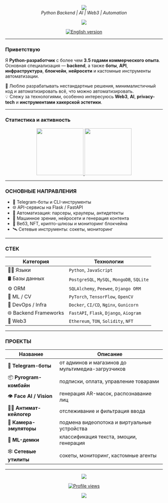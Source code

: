 <p align="center">   
  <img src="https://capsule-render.vercel.app/api?type=waving&color=gradient&height=160&section=header&text=AlgorithmAlchemy&fontAlign=center&fontSize=40&animation=fadeIn" />
  <br>
  <em>Python Backend | AI | Web3 | Automation</em>
</p>


<p align="center">   
  <img src="https://capsule-render.vercel.app/api?type=waving&color=gradient&height=160&section=header&text=AlgorithmAlchemy&fontAlign=center&fontSize=40&animation=fadeIn" />
</p>

<p align="center">
  <a href="https://github.com/AlgorithmAlchemy/AlgorithmAlchemy/blob/main/ENG_READMY.md" target="_blank">
    <img src="https://img.shields.io/badge/English%20version-ENG_READMY.md-0d1117?style=for-the-badge&logo=github&logoColor=white&labelColor=24292e" alt="English version">
  </a>
</p>

--- 

### Приветствую 

Я **Python-разработчик** с более чем **3.5 годами коммерческого опыта**. Основная специализация — **backend**, а также **боты**, **API**, **инфраструктура**, **блокчейн**, **нейросети** и кастомные инструменты автоматизации.

🧠 Люблю разрабатывать нестандартные решения, минималистичный код и автоматизировать всё, что можно автоматизировать.   
💡 Слежу за технологиями, особенно интересуюсь **Web3**, **AI**, **privacy-tech** и **инструментами хакерской эстетики**.

---

### Статистика и активность  

<p align='center'>
  <a href="https://github-readme-stats.vercel.app/api?username=algorithmalchemy">
    <img height=150 src="https://github-readme-stats.vercel.app/api?username=algorithmalchemy&theme=radical&show_icons=true&count_private=true&hide=issues"/>
  </a>
  <a href="https://github.com/anuraghazra/github-readme-stats">
    <img height=150 src="https://github-readme-stats.vercel.app/api/top-langs/?username=algorithmalchemy&theme=radical&layout=compact"/>
  </a>
</p>

---

### ОСНОВНЫЕ НАПРАВЛЕНИЯ

- 🤖 Telegram-боты и CLI-инструменты
- 🌐 API-сервисы на Flask / FastAPI
- 🧩 Автоматизация: парсеры, краулеры, антидетекты
- 🧬 Машинное зрение, нейросети и генерация контента
- 🔗 Веб3, NFT, крипто-шлюзы и мониторинг блокчейна
- 🛰 Сетевые инструменты: сокеты, мониторинг

---

### СТЕК

| Категория              | Технологии |
|------------------------|------------|
| 👨‍💻 Языки             | `Python`, `JavaScript` |
| 🛢️ Базы данных        | `PostgreSQL`, `MySQL`, `MongoDB`, `SQLite` |
| ⚙️ ORM                 | `SQLAlchemy`, `Peewee`, `Django ORM` |
| 🧪 ML / CV             | `PyTorch`, `TensorFlow`, `OpenCV` |
| 🐳 DevOps / Infra      | `Docker`, `CI/CD`, `Nginx`, `Gunicorn` |
| 🌐 Backend Frameworks  | `FastAPI`, `Flask`, `Django`, `Aiogram` |
| 🧿 Web3                | `Ethereum`, `TON`, `Solidity`, `NFT` |

---

### ПРОЕКТЫ

| Название | Описание |
|---------|----------|
| 🤖 **Telegram-боты** | от админов и магазинов до мультимедиа-загрузчиков |
| 📦 **Pyrogram-комбайн** | подписки, оплата, управление товарами |
| 👁️ **Face AI / Vision** | генерация AR-масок, распознавание лиц |
| 🕵️‍♂️ **Антимат-кейлогер** | отслеживание и фильтрация ввода |
| 🎥 **Камера-эмуляторы** | подмена видеопотока и виртуальные устройства |
| 🧪 **ML-демки** | классификация текста, эмоции, генерация |
| 🕸 **Сетевые утилиты** | сокеты, мониторинг, кастомные агенты |

---


<p align="center">
   <a href="https://t.me/devlope_r">
      <img src="https://img.shields.io/badge/Telegram-devlope_r-2CA5E0?style=for-the-badge&logo=telegram&logoColor=white"/>
   </a>
</p>

<div align="center">
   <a href="https://komarev.com/ghpvc/?username=algorithmalchemy&color=blue">
       <img src="https://komarev.com/ghpvc/?username=algorithmalchemy&style=flat-square&color=blue" alt="Profile views"/>
   </a>
</div>

<p align="center">
  <img src="https://capsule-render.vercel.app/api?type=waving&color=gradient&height=120&section=footer" />
</p>
